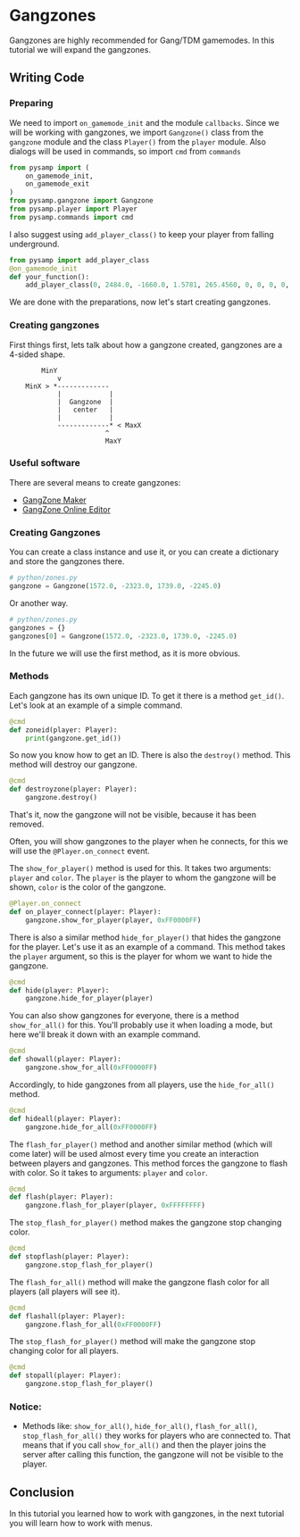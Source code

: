 # Gangzones

Gangzones are highly recommended for Gang/TDM gamemodes. In this tutorial we will expand the gangzones.

## Writing Code

### Preparing

We need to import `on_gamemode_init` and the module `callbacks`. Since we will be working with gangzones, we import `Gangzone()` class from the `gangzone` module and the class `Player()` from the `player` module. Also dialogs will be used in commands, so import `cmd` from `commands`

```python
from pysamp import (
    on_gamemode_init,
    on_gamemode_exit
)
from pysamp.gangzone import Gangzone
from pysamp.player import Player
from pysamp.commands import cmd
```

I also suggest using `add_player_class()` to keep your player from falling underground.

```python
from pysamp import add_player_class
@on_gamemode_init
def your_function():
    add_player_class(0, 2484.0, -1660.0, 1.5781, 265.4560, 0, 0, 0, 0, 0, 0)
```

We are done with the preparations, now let's start creating gangzones.

### Creating gangzones

First things first, lets talk about how a gangzone created, gangzones are a 4-sided shape.

```
        MinY
            v
    MinX > *-------------
            |            |
            |  Gangzone  |
            |   center   |
            |            |
            -------------* < MaxX
                        ^
                        MaxY
```

### Useful software

There are several means to create gangzones:
* [GangZone Maker](http://www.mediafire.com/?7gd25gto2vb5uxb)
* [GangZone Online Editor](https://dev.prineside.com/ru/gtasa_gangzone_editor/)


### Creating Gangzones

You can create a class instance and use it, or you can create a dictionary and store the gangzones there. 

```python
# python/zones.py
gangzone = Gangzone(1572.0, -2323.0, 1739.0, -2245.0)
```

Or another way.

```python
# python/zones.py
gangzones = {}
gangzones[0] = Gangzone(1572.0, -2323.0, 1739.0, -2245.0)
```

In the future we will use the first method, as it is more obvious.

### Methods

Each gangzone has its own unique ID. To get it there is a method `get_id()`. Let's look at an example of a simple command.

```python
@cmd
def zoneid(player: Player):
    print(gangzone.get_id())
```

So now you know how to get an ID. There is also the `destroy()` method. This method will destroy our gangzone.

```python
@cmd 
def destroyzone(player: Player):
    gangzone.destroy()
```

That's it, now the gangzone will not be visible, because it has been removed.

Often, you will show gangzones to the player when he connects, for this we will use the `@Player.on_connect` event.

The `show_for_player()` method is used for this. It takes two arguments: `player` and `color`. The `player` is the player to whom the gangzone will be shown, `color` is the color of the gangzone.

```python
@Player.on_connect
def on_player_connect(player: Player):
    gangzone.show_for_player(player, 0xFF0000FF)
```

There is also a similar method `hide_for_player()` that hides the gangzone for the player. Let's use it as an example of a command. This method takes the `player` argument, so this is the player for whom we want to hide the gangzone.

```python
@cmd
def hide(player: Player):
    gangzone.hide_for_player(player)
```

You can also show gangzones for everyone, there is a method `show_for_all()` for this. You'll probably use it when loading a mode, but here we'll break it down with an example command.

```python
@cmd
def showall(player: Player):
    gangzone.show_for_all(0xFF0000FF)
```

Accordingly, to hide gangzones from all players, use the `hide_for_all()` method.

```python
@cmd
def hideall(player: Player):
    gangzone.hide_for_all(0xFF0000FF)
```

The `flash_for_player()` method and another similar method (which will come later) will be used almost every time you create an interaction between players and gangzones. This method forces the gangzone to flash with color. So it takes to arguments: `player` and `color`.

```python
@cmd
def flash(player: Player):
    gangzone.flash_for_player(player, 0xFFFFFFFF)
```

The `stop_flash_for_player()` method makes the gangzone stop changing color.


```python
@cmd
def stopflash(player: Player):
    gangzone.stop_flash_for_player()
```

The `flash_for_all()` method will make the gangzone flash color for all players (all players will see it).

```python
@cmd
def flashall(player: Player):
    gangzone.flash_for_all(0xFF0000FF)
```

The `stop_flash_for_player()` method will make the gangzone stop changing color for all players.

```python
@cmd
def stopall(player: Player):
    gangzone.stop_flash_for_player()
```

### Notice:

* Methods like: `show_for_all()`, `hide_for_all()`, `flash_for_all()`, `stop_flash_for_all()` they works for players who are connected to. That means that if you call `show_for_all()` and then the player joins the server after calling this function, the gangzone will not be visible to the player.

## Conclusion

In this tutorial you learned how to work with gangzones, in the next tutorial you will learn how to work with menus.